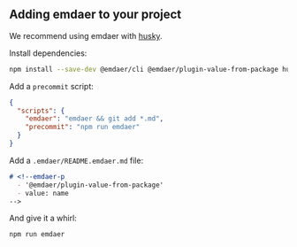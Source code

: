 ## Adding emdaer to your project

We recommend using emdaer with [husky](https://github.com/typicode/husky).

Install dependencies:

```sh
npm install --save-dev @emdaer/cli @emdaer/plugin-value-from-package husky
```

Add a `precommit` script:

```json
{
  "scripts": {
    "emdaer": "emdaer && git add *.md",
    "precommit": "npm run emdaer"
  }
}
```

Add a `.emdaer/README.emdaer.md` file:

<!-- prettier-ignore-start -->
```md
# <!--emdaer-p
  - '@emdaer/plugin-value-from-package'
  - value: name
-->
```
<!-- prettier-ignore-end -->

And give it a whirl:

```sh
npm run emdaer
```